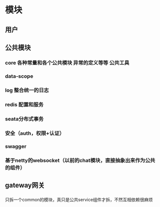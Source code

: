# 模块
## 用户


## 公共模块
### core 各种常量和各个公共模块 异常的定义等等 公共工具
### data-scope
### log 整合统一的日志
### redis 配置和服务
### seata分布式事务
### 安全（auth，权限+认证）
### swagger
### 基于netty的websocket（以前的chat模块，直接抽象出来作为公共的组件）
## gateway网关
### 
只拆一个common的模块，真只是公共service组件才拆，不然互相依赖很麻烦